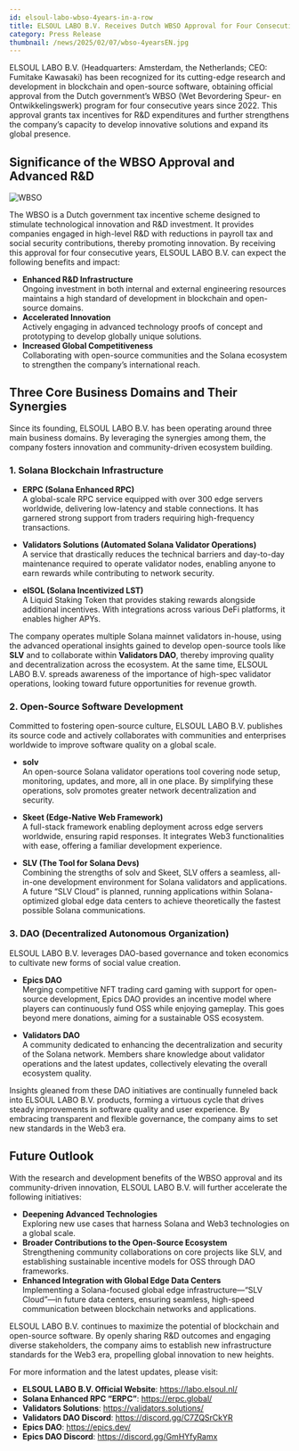 ```yaml
---
id: elsoul-labo-wbso-4years-in-a-row
title: ELSOUL LABO B.V. Receives Dutch WBSO Approval for Four Consecutive Years, Driving Advanced R&D in Solana Infrastructure, Open Source, and DAO Sectors
category: Press Release
thumbnail: /news/2025/02/07/wbso-4yearsEN.jpg
---
```


ELSOUL LABO B.V. (Headquarters: Amsterdam, the Netherlands; CEO: Fumitake Kawasaki) has been recognized for its cutting-edge research and development in blockchain and open-source software, obtaining official approval from the Dutch government’s WBSO (Wet Bevordering Speur- en Ontwikkelingswerk) program for four consecutive years since 2022. This approval grants tax incentives for R&D expenditures and further strengthens the company’s capacity to develop innovative solutions and expand its global presence.

## Significance of the WBSO Approval and Advanced R&D

![WBSO](/news/2025/02/07/wbso-letter.jpg)

The WBSO is a Dutch government tax incentive scheme designed to stimulate technological innovation and R&D investment. It provides companies engaged in high-level R&D with reductions in payroll tax and social security contributions, thereby promoting innovation. By receiving this approval for four consecutive years, ELSOUL LABO B.V. can expect the following benefits and impact:

- **Enhanced R&D Infrastructure**  
  Ongoing investment in both internal and external engineering resources maintains a high standard of development in blockchain and open-source domains.
- **Accelerated Innovation**  
  Actively engaging in advanced technology proofs of concept and prototyping to develop globally unique solutions.
- **Increased Global Competitiveness**  
  Collaborating with open-source communities and the Solana ecosystem to strengthen the company’s international reach.

## Three Core Business Domains and Their Synergies

Since its founding, ELSOUL LABO B.V. has been operating around three main business domains. By leveraging the synergies among them, the company fosters innovation and community-driven ecosystem building.

### 1. Solana Blockchain Infrastructure

- **ERPC (Solana Enhanced RPC)**  
  A global-scale RPC service equipped with over 300 edge servers worldwide, delivering low-latency and stable connections. It has garnered strong support from traders requiring high-frequency transactions.

- **Validators Solutions (Automated Solana Validator Operations)**  
  A service that drastically reduces the technical barriers and day-to-day maintenance required to operate validator nodes, enabling anyone to earn rewards while contributing to network security.

- **elSOL (Solana Incentivized LST)**  
  A Liquid Staking Token that provides staking rewards alongside additional incentives. With integrations across various DeFi platforms, it enables higher APYs.

The company operates multiple Solana mainnet validators in-house, using the advanced operational insights gained to develop open-source tools like **SLV** and to collaborate within **Validators DAO**, thereby improving quality and decentralization across the ecosystem. At the same time, ELSOUL LABO B.V. spreads awareness of the importance of high-spec validator operations, looking toward future opportunities for revenue growth.

### 2. Open-Source Software Development

Committed to fostering open-source culture, ELSOUL LABO B.V. publishes its source code and actively collaborates with communities and enterprises worldwide to improve software quality on a global scale.

- **solv**  
  An open-source Solana validator operations tool covering node setup, monitoring, updates, and more, all in one place. By simplifying these operations, solv promotes greater network decentralization and security.

- **Skeet (Edge-Native Web Framework)**  
  A full-stack framework enabling deployment across edge servers worldwide, ensuring rapid responses. It integrates Web3 functionalities with ease, offering a familiar development experience.

- **SLV (The Tool for Solana Devs)**  
  Combining the strengths of solv and Skeet, SLV offers a seamless, all-in-one development environment for Solana validators and applications. A future “SLV Cloud” is planned, running applications within Solana-optimized global edge data centers to achieve theoretically the fastest possible Solana communications.

### 3. DAO (Decentralized Autonomous Organization)

ELSOUL LABO B.V. leverages DAO-based governance and token economics to cultivate new forms of social value creation.

- **Epics DAO**  
  Merging competitive NFT trading card gaming with support for open-source development, Epics DAO provides an incentive model where players can continuously fund OSS while enjoying gameplay. This goes beyond mere donations, aiming for a sustainable OSS ecosystem.

- **Validators DAO**  
  A community dedicated to enhancing the decentralization and security of the Solana network. Members share knowledge about validator operations and the latest updates, collectively elevating the overall ecosystem quality.

Insights gleaned from these DAO initiatives are continually funneled back into ELSOUL LABO B.V. products, forming a virtuous cycle that drives steady improvements in software quality and user experience. By embracing transparent and flexible governance, the company aims to set new standards in the Web3 era.

## Future Outlook

With the research and development benefits of the WBSO approval and its community-driven innovation, ELSOUL LABO B.V. will further accelerate the following initiatives:

- **Deepening Advanced Technologies**  
  Exploring new use cases that harness Solana and Web3 technologies on a global scale.
- **Broader Contributions to the Open-Source Ecosystem**  
  Strengthening community collaborations on core projects like SLV, and establishing sustainable incentive models for OSS through DAO frameworks.
- **Enhanced Integration with Global Edge Data Centers**  
  Implementing a Solana-focused global edge infrastructure—“SLV Cloud”—in future data centers, ensuring seamless, high-speed communication between blockchain networks and applications.

ELSOUL LABO B.V. continues to maximize the potential of blockchain and open-source software. By openly sharing R&D outcomes and engaging diverse stakeholders, the company aims to establish new infrastructure standards for the Web3 era, propelling global innovation to new heights.

For more information and the latest updates, please visit:

- **ELSOUL LABO B.V. Official Website**: https://labo.elsoul.nl/
- **Solana Enhanced RPC “ERPC”**: https://erpc.global/
- **Validators Solutions**: https://validators.solutions/
- **Validators DAO Discord**: https://discord.gg/C7ZQSrCkYR
- **Epics DAO**: https://epics.dev/
- **Epics DAO Discord**: https://discord.gg/GmHYfyRamx
